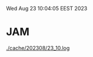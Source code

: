 Wed Aug 23 10:04:05 EEST 2023
# JAM
<a href='./cache/202308/23_10.log'>./cache/202308/23_10.log</a>
